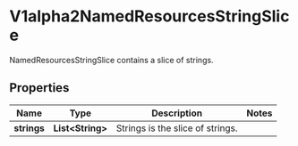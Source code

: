 

# V1alpha2NamedResourcesStringSlice

NamedResourcesStringSlice contains a slice of strings.
## Properties

Name | Type | Description | Notes
------------ | ------------- | ------------- | -------------
**strings** | **List&lt;String&gt;** | Strings is the slice of strings. | 



